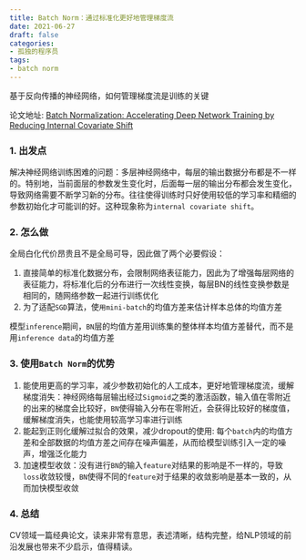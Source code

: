 ```yaml
---
title: Batch Norm：通过标准化更好地管理梯度流
date: 2021-06-27
draft: false
categories:
- 孤独的程序员
tags:
- batch norm
---
```


基于反向传播的神经网络，如何管理梯度流是训练的关键

<!--more-->

论文地址: [Batch Normalization: Accelerating Deep Network Training by Reducing Internal Covariate Shift](https://arxiv.org/pdf/1502.03167.pdf)



### 1. 出发点

解决神经网络训练困难的问题：多层神经网络中，每层的输出数据分布都是不一样的。特别地，当前面层的参数发生变化时，后面每一层的输出分布都会发生变化，导致网络需要不断学习新的分布。往往使得训练时只好使用较低的学习率和精细的参数初始化才可能训的好。这种现象称为`internal covariate shift`。



### 2. 怎么做

全局白化代价昂贵且不是全局可导，因此做了两个必要假设：
1. 直接简单的标准化数据分布，会限制网络表征能力，因此为了增强每层网络的表征能力，将标准化后的分布进行一次线性变换，每层BN的线性变换参数是相同的，随网络参数一起进行训练优化
1. 为了适配`SGD`算法，使`用mini-batch`的均值方差来估计样本总体的均值方差

模型`inference`期间，`BN`层的均值方差用训练集的整体样本均值方差替代，而不是用`inference data`的均值方差



### 3. 使用`Batch Norm`的优势

1. 能使用更高的学习率，减少参数初始化的人工成本，更好地管理梯度流，缓解梯度消失：神经网络每层输出经过`Sigmoid`之类的激活函数，输入值在零附近的出来的梯度会比较好，`BN`使得输入分布在零附近，会获得比较好的梯度值，缓解梯度消失，也能使用较高学习率进行训练
1. 能起到正则化缓解过拟合的效果，减少dropout的使用: 每个`batch`内的均值方差和全部数据的均值方差之间存在噪声偏差，从而给模型训练引入一定的噪声，增强泛化能力
1. 加速模型收敛：没有进行`BN`的输入`feature`对结果的影响是不一样的，导致`loss`收敛较慢，`BN`使得不同的`feature`对于结果的收敛影响是基本一致的，从而加快模型收敛



### 4. 总结

CV领域一篇经典论文，读来非常有意思，表述清晰，结构完整，给NLP领域的前沿发展也带来不少启示，值得精读。